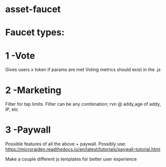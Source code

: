 # asset-faucet

# Faucet types:
# 1 -Vote
Gives users x token if params are met
Voting metrics should exist in the .js
# 2 -Marketing
Filter for tap limits.  Filter can be any combination; rvn @ addy,age of addy, IP, etc
# 3 -Paywall
Possible features of all the above + paywall.  Possibly use: https://microraiden.readthedocs.io/en/latest/tutorials/paywall-tutorial.html

Make a couple different js templates for better user experience 
